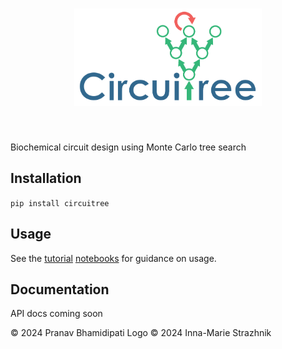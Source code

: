<h1 align="center">
<img src="https://raw.githubusercontent.com/pranav-bhamidipati/circuitree/main/logo.png" width="300">
</h1><br>

Biochemical circuit design using Monte Carlo tree search

## Installation

```pip install circuitree```

## Usage

See the [tutorial](tutorials/tutorial-1-getting-started.ipynb) [notebooks](tutorials/tutorial-2-mcts-in-parallel.ipynb) for guidance on usage. 

## Documentation

API docs coming soon


© 2024 Pranav Bhamidipati
Logo © 2024 Inna-Marie Strazhnik 
